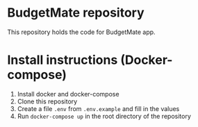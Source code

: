 # BudgetMate repository

This repository holds the code for BudgetMate app.

# Install instructions (Docker-compose)

1. Install docker and docker-compose
2. Clone this repository
3. Create a file `.env` from `.env.example` and fill in the values
4. Run `docker-compose up` in the root directory of the repository
